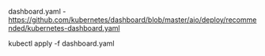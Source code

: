 dashboard.yaml - https://github.com/kubernetes/dashboard/blob/master/aio/deploy/recommended/kubernetes-dashboard.yaml

kubectl apply -f dashboard.yaml

